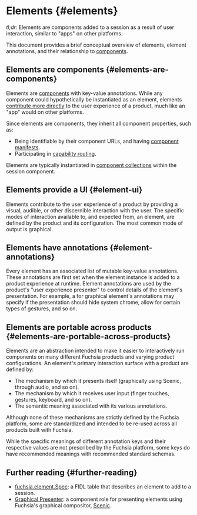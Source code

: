 # Elements {#elements}

*tl;dr:* Elements are components added to a session as a result of user
interaction, similar to "apps" on other platforms.

This document provides a brief conceptual overview of elements, element
annotations, and their relationship to [components][doc-component].

## Elements are components {#elements-are-components}

Elements are [components][doc-component] with key-value annotations. While any
component could hypothetically be instantiated as an element, elements
[contribute more directly](#element-ui) to the user experience of a product,
much like an "app" would on other platforms.

Since elements are components, they inherit all component properties, such as:

* Being identifiable by their component URLs, and having
[component manifests][doc-component-manifest].
* Participating in [capability routing][doc-capability-routing].

Elements are typically instantiated in [component
collections][doc-component-collection] within the session component.

## Elements provide a UI {#element-ui}

Elements contribute to the user experience of a product by providing a visual,
audible, or other discernible interaction with the user. The specific modes of
interaction available to, and expected from, an element, are defined by the
product and its configuration. The most common mode of output is graphical.

## Elements have annotations {#element-annotations}

Every element has an associated list of mutable key-value annotations. These
annotations are first set when the element instance is added to a product
experience at runtime. Element annotations are used by the product's "user
experience presenter" to control details of the element's presentation. For
example, a for graphical element's annotations may specify if the presentation
should hide system chrome, allow for certain types of gestures, and so on.

## Elements are portable across products {#elements-are-portable-across-products}

Elements are an abstraction intended to make it easier to interactively run
components on many different Fuchsia products and varying product
configurations. An element's primary interaction surface with a product are
defined by:

* The mechanism by which it presents itself (graphically using Scenic, through
  audio, and so on).
* The mechanism by which it receives user input (finger touches, gestures,
  keyboard, and so on).
* The semantic meaning associated with its various annotations.

Although none of these mechanisms are strictly defined by the Fuchsia platform,
some are standardized and intended to be re-used across all products built with
Fuchsia.

While the specific meanings of different annotation keys and their
respective values are not prescribed by the Fuchsia platform, some keys do
have recommended meanings with recommended standard schemas.

## Further reading {#further-reading}

* [fuchsia.element.Spec][sdk-element-spec]: a FIDL table that describes an element to add to a session.
* [Graphical Presenter][sdk-graphical-presenter]: a component role 
  for presenting elements using Fuchsia's graphical compositor,
  [Scenic][doc-scenic].

[doc-component]: /concepts/components/v2/introduction.md
[doc-component-manifest]: /concepts/components/v2/component_manifests.md
[doc-capability-routing]: /concepts/components/v2/topology.md#capability-routing
[doc-scenic]: /concepts/ui/scenic/index.md
[doc-component-collection]: /concepts/components/v2/realms.md#collections
[doc-graphical-presenter]: /concepts/session/graphical_presenter.md
[sdk-graphical-presenter]: /sdk/fidl/fuchsia.element/graphical_presenter.fidl
[sdk-element-spec]: /sdk/fidl/fuchsia.element/element_manager.fidl
